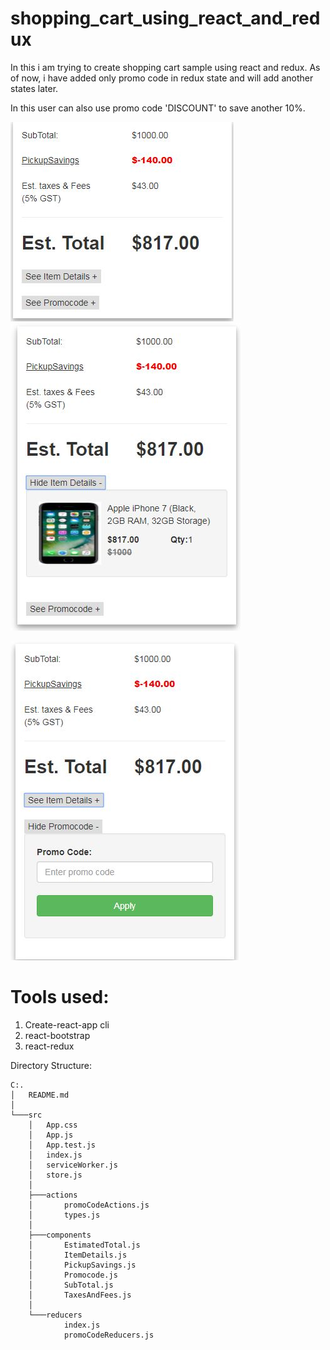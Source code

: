# shopping_cart_using_react_and_redux

In this i am trying to create shopping cart sample using react and redux. As of now, i have added only promo code in redux state and will add another states later.

In this user can also use promo code 'DISCOUNT' to save another 10%. 

![](https://github.com/tushargoel86/shopping_cart_using_react_and_redux/blob/master/Shopping_cart.JPG)   ![](https://github.com/tushargoel86/shopping_cart_using_react_and_redux/blob/master/ShowItemDetails.JPG)

![](https://github.com/tushargoel86/shopping_cart_using_react_and_redux/blob/master/PromoCode.JPG)


# Tools used:
1) Create-react-app cli
2) react-bootstrap
3) react-redux


Directory Structure:

```
C:.
│   README.md
│
└───src
    │   App.css
    │   App.js
    │   App.test.js
    │   index.js
    │   serviceWorker.js
    │   store.js
    │
    ├───actions
    │       promoCodeActions.js
    │       types.js
    │
    ├───components
    │       EstimatedTotal.js
    │       ItemDetails.js
    │       PickupSavings.js
    │       Promocode.js
    │       SubTotal.js
    │       TaxesAndFees.js
    │
    └───reducers
            index.js
            promoCodeReducers.js
```


